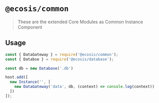 # `@ecosis/common`

> These are the extended Core Modules as Common Instance Component

## Usage

```js
const { DataGateway } = require('@ecosis/common');
const { Databse } = require('@ecosis/database');

const db = new Database('.db')

host.add([
  new Instance('', [
    new DataGateway('data', db, (context) => console.log(context))
  ])
]);
```
